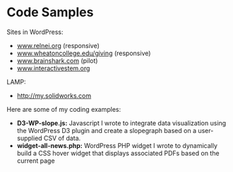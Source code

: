 # Code Samples
Sites in WordPress:
* www.relnei.org (responsive)
* www.wheatoncollege.edu/giving (responsive)
* www.brainshark.com (pilot)
* www.interactivestem.org

LAMP:
* http://my.solidworks.com

Here are some of my coding examples:

* **D3-WP-slope.js:** Javascript I wrote to integrate data visualization using the WordPress D3 plugin and create a slopegraph based on a user-supplied CSV of data.
* **widget-all-news.php:** WordPress PHP widget I wrote to dynamically build a CSS hover widget that displays associated PDFs based on the current page 
